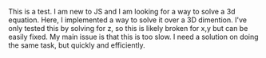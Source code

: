 This is a test. I am new to JS and I am looking for a way to solve a 3d equation.
Here, I implemented a way to solve it over a 3D dimention. 
I've only tested this by solving for z, so this is likely broken for x,y but can be easily fixed.
My main issue is that this is too slow. I need a solution on doing the same task, but quickly and efficiently. 
